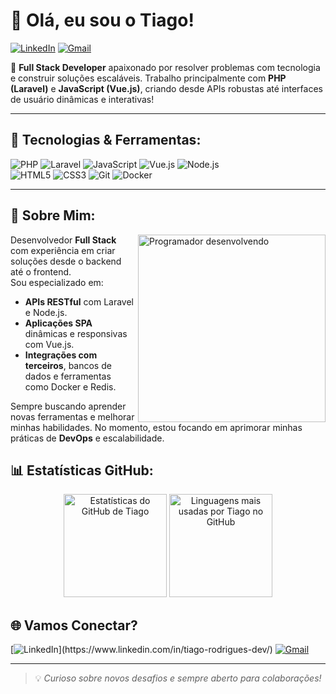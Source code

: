 # 👋 Olá, eu sou o **Tiago!**

[![LinkedIn](https://img.shields.io/badge/-Connect-blue?style=flat-square&logo=Linkedin&logoColor=white&link=https://www.linkedin.com/in/seu-usuario/)](https://www.linkedin.com/in/seu-usuario/) [![Gmail](https://img.shields.io/badge/-Email-red?style=flat-square&logo=Gmail&logoColor=white&link=mailto:seuemail@gmail.com)](mailto:seuemail@gmail.com)

🎯 **Full Stack Developer** apaixonado por resolver problemas com tecnologia e construir soluções escaláveis. Trabalho principalmente com **PHP (Laravel)** e **JavaScript (Vue.js)**, criando desde APIs robustas até interfaces de usuário dinâmicas e interativas!

---

## 🔧 **Tecnologias & Ferramentas:**

![PHP](https://img.shields.io/badge/PHP-777BB4?style=for-the-badge&logo=php&logoColor=white)
![Laravel](https://img.shields.io/badge/Laravel-FF2D20?style=for-the-badge&logo=laravel&logoColor=white)
![JavaScript](https://img.shields.io/badge/JavaScript-F7DF1E?style=for-the-badge&logo=javascript&logoColor=black)
![Vue.js](https://img.shields.io/badge/Vue.js-35495E?style=for-the-badge&logo=vuedotjs&logoColor=4FC08D)
![Node.js](https://img.shields.io/badge/Node.js-339933?style=for-the-badge&logo=nodedotjs&logoColor=white)  
![HTML5](https://img.shields.io/badge/HTML5-E34F26?style=for-the-badge&logo=html5&logoColor=white)
![CSS3](https://img.shields.io/badge/CSS3-1572B6?style=for-the-badge&logo=css3&logoColor=white)
![Git](https://img.shields.io/badge/Git-F05032?style=for-the-badge&logo=git&logoColor=white)
![Docker](https://img.shields.io/badge/Docker-2496ED?style=for-the-badge&logo=docker&logoColor=white)

---

## 🚀 **Sobre Mim:**

<img align="right" width="300" src="https://i.imgur.com/p9XcOgu.png" alt="Programador desenvolvendo">

Desenvolvedor **Full Stack** com experiência em criar soluções desde o backend até o frontend.  
Sou especializado em:

- **APIs RESTful** com Laravel e Node.js.
- **Aplicações SPA** dinâmicas e responsivas com Vue.js.
- **Integrações com terceiros**, bancos de dados e ferramentas como Docker e Redis.
  
Sempre buscando aprender novas ferramentas e melhorar minhas habilidades. No momento, estou focando em aprimorar minhas práticas de **DevOps** e escalabilidade.

## 📊 **Estatísticas GitHub:**

<p align="center">
  <img height="165" src="https://github-readme-stats.vercel.app/api?username=kage3f&show_icons=true&theme=radical&count_private=true" alt="Estatísticas do GitHub de Tiago" />
  <img height="165" src="https://github-readme-stats.vercel.app/api/top-langs/?username=kage3f&langs_count=8&theme=radical&layout=compact" alt="Linguagens mais usadas por Tiago no GitHub" />
</p>

## 🌐 **Vamos Conectar?**

[![LinkedIn](https://img.shields.io/badge/-Connect-blue?style=for-the-badge&logo=Linkedin&logoColor=white&link=[https://www.linkedin.com/in/seu-usuario/](https://www.linkedin.com/in/tiago-rodrigues-dev/))](https://www.linkedin.com/in/tiago-rodrigues-dev/)  
[![Gmail](https://img.shields.io/badge/-Email-red?style=for-the-badge&logo=Gmail&logoColor=white&link=mailto:kage3f@gmail.com)](mailto:kage3f@gmail.com)

---

> 💡 *Curioso sobre novos desafios e sempre aberto para colaborações!*
